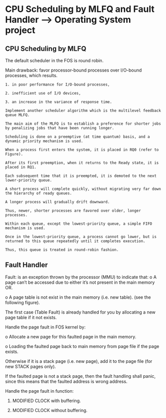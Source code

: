 # CPU Scheduling by MLFQ and Fault Handler --> Operating System project


## CPU Scheduling by MLFQ
 The default scheduler in the FOS is round robin.
 
 Main drawback: favor processor-bound processes over I/O-bound processes, which results.
    
    1. in poor performance for I/O-bound processes,  
    
    2. inefficient use of I/O devices,  
    
    3. an increase in the variance of response time.
    
    Implement another scheduler algorithm which is the multilevel feedback queue MLFQ.  
    
    The main aim of the MLFQ is to establish a preference for shorter jobs by penalizing jobs that have been running longer.
    
    Scheduling is done on a preemptive (at time quantum) basis, and a dynamic priority mechanism is used.
    
    When a process first enters the system, it is placed in RQ0 (refer to Figure).
    
    After its first preemption, when it returns to the Ready state, it is placed in RQ1.
    
    Each subsequent time that it is preempted, it is demoted to the next lower-priority queue.
    
    A short process will complete quickly, without migrating very far down the hierarchy of ready queues.
    
    A longer process will gradually drift downward.
    
    Thus, newer, shorter processes are favored over older, longer processes.
    
    Within each queue, except the lowest-priority queue, a simple FIFO mechanism is used.
    
    Once in the lowest-priority queue, a process cannot go lower, but is returned to this queue repeatedly until it completes execution.
    
    Thus, this queue is treated in round-robin fashion.
    
   
   
   ## Fault Handler
   
Fault: is an exception thrown by the processor (MMU) to indicate that: 
  o A page can’t be accessed due to either it’s not present in the main memory OR.
  
  o A page table is not exist in the main memory (i.e. new table). (see the following figure).  
 

The first case (Table Fault) is already handled for you by allocating a new page table if it not exists.

Handle the page fault in FOS kernel by: 

 o Allocate a new page for this faulted page in the main memory.
 
 o Loading the faulted page back to main memory from page file if the page exists. 
 
   Otherwise if it is a stack page (i.e. new page), add it to the page file (for new STACK pages only). 
  
   If the faulted page is not a stack page, then the fault handling shall panic, since this means that the faulted address is wrong address. 
 
Handle the page fault in function:

 1. MODIFIED CLOCK with buffering.
   
 2. MODIFIED CLOCK without buffering. 
